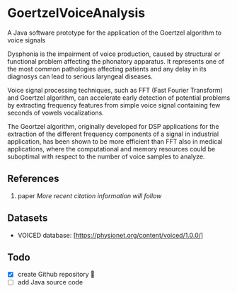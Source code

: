 # GoertzelVoiceAnalysis
A Java software prototype for the application of the Goertzel algorithm to voice signals 

Dysphonia is the impairment of voice production, caused by structural or functional problem affecting the phonatory apparatus. It represents one of the most common pathologies affecting patients and any delay in its diagnosys can lead to serious laryngeal diseases.

Voice signal processing techniques, such as FFT (Fast Fourier Transform) and Goertzel algorithm, can accelerate early detection of potential problems by extracting frequency features from simple voice signal containing few seconds of vowels vocalizations.

The Geortzel algorithm, originally developed for DSP applications for the extraction of the different frequency components of a signal in industrial application, has been shown to be more efficient than FFT also in medical applications, where the computational and memory resources could be suboptimal with respect to the number of voice samples to analyze.

## References
1. paper
_More recent citation information will follow_

## Datasets

* VOICED database: [https://physionet.org/content/voiced/1.0.0/] 

## Todo

- [x] create Github repository :tada:
- [ ] add Java source code
